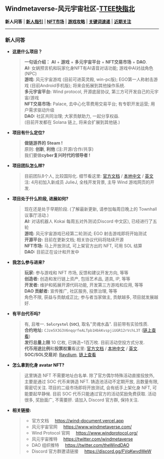 ## Windmetaverse-风元宇宙社区-[TTEE快指北](Readme.md)

**新人问答** | [**新人指引**](新人指引.md) | [**NFT市场**](NFT市场.md) | [**游戏攻略**](游戏攻略.md) | [**关键词速递**](关键词速递.md) | [**近期关注**](近期关注.md)

---

### 新人问答

- **这是什么项目？**
  >**一句话介绍：**  **AI** + **游戏** + **多元宇宙平台** + **NFT交易市场** + **DAO**.<br> 
  **AI:** 女娲预言机和玩家化身NFT有AI语音对话功能; 游戏中AI对战角色 (NPC)<br>
  **游戏:** 风元宇宙游戏 (目前可进英灵殿, win-pc版); EGO第一人称射击游戏 (目前Android手机版); 将来会拓展到其他操作系统.<br>
  **多元宇宙平台:** Wind protocol, 开源底层协议, 第三方可开发自己的元宇宙/游戏<br>
  **NFT交易市场:** Palace, 去中心化零费用交易平台; 有专职开发运营; 用户需求驱动升级<br>
  **DAO:** 社区共同治理; 大家贡献助力, 一起分享权益.
 <br>(目前开发都在 Solana 链上, 将来会扩展到其他链.) 

- **项目有什么定位?**
  > **做链游界的 Steam !**<br>
  > 原则: **创新**, **利他** (注:开源/合作/共享)<br>
  > 我们要做**cyber复兴时代的领导者 !** 

- **项目团队怎么样?**
  > 目前团队8个人, 比较国际化. 细节看这里: [官方文档](https://wind-document.vercel.app) / [本地中文](doc_cn/Welcome_cn.md) / [英文](doc_cn/Welcome.md)<br>注: 4月初加入新成员 JulieJ, 全栈开发背景, 主导 Wind 游戏网页的开发.

- **项目处于什么阶段, 进展如何?**
  >现在还是处于早期阶段. (了解最新更新, 请参加每周日晚上的 Townhall 议事厅活动.)<br>
  **AI:** 对话机器人 Kokai 每周五对外测试(Discord 中文区), 已经进行了五轮<br>
  **游戏:** 风元宇宙游戏已经第二轮测试; EGO 射击游戏即将开始测试<br>
  **开源平台:** 目前在更新文档; 相关协议代码将陆续开源<br>
  **NFT市场:** 马上开放测试, 可上架官方出的 NFT, 可用 SOL 结算<br>
  **DAO:** 目前正在设计和开发中
 
- **我怎么参与进来?**
  >**玩家:** 参与游戏和 NFT 市场, 反馈和建议开发方向, 等等<br>**创造者:** 创造和发行链上资产, 包括艺术品, 道具, IP, 等等<br>**开发者:** 维护和拓展开源代码功能, 开发第三方游戏和应用, 等等<br>**DAO 贡献者:** 宣传推广, 社区服务, 投票治理, 等等<br>角色不限, 获益与贡献成正比; 参与者当家做主, 贡献越多, 项目就发展越好.

- **有平台代币吗?**
  > 有, 且唯一. **`Solcrystol` (`SOC`)**, 取名"灵魂水晶". 目前带有实验性质. <br>**合约地址:** `CJze5X3G3V6nqqrfeALTpb1HbkKvspjiUGR12rVchL3T` ([链上查看](https://solscan.io/token/CJze5X3G3V6nqqrfeALTpb1HbkKvspjiUGR12rVchL3T))<br>**发行总量上限** 10 亿枚, 已铸造\~1百万枚. 目前活动空投方式分发.<br>**代币用途比例**和**投票权重**看这里: [官方文档](https://wind-document.vercel.app/Token) / [本地中文](doc_cn/Token_cn.md) / [英文](doc_en/Token.md).<br> **SOC/SOL交易对**: [Raydium](https://raydium.io/swap/?inputCurrency=CJze5X3G3V6nqqrfeALTpb1HbkKvspjiUGR12rVchL3T&outputCurrency=sol&outputAmount=0&fixed=in), [链上查看](https://solscan.io/account/48bqboJP4J6VvbLDbzUvrpNg2N9dCRsdkCpP3M7FfeKF)

- **怎么拿到化身 avatar NFT?**
  >这里铸造 NFT 不需要地址白名单. 除了官方偶尔特殊活动直接投放外, 主要是通过 SOC 代币来铸造 NFT. 铸造池活动不定期开放, 且数量有限, 需密切关注. 项目的二级市场即将开放测试, 会有纸手上架化身 NFT, 可能要起早静候. 目前 SOC 代币只能通过官方的活动奖励免费获取. 活动很多, 奖励面广, 不需要肝. 请加入 Discord 官方群, 保持关注.

- **相关链接:**
  >- 官方文档 &nbsp;&nbsp;&nbsp; https://wind-document.vercel.app
  >- 风元宇宙官网 &nbsp;&nbsp;&nbsp; https://www.windmetaverse.com/
  >- Wind Protocol 官网 &nbsp;&nbsp;&nbsp; https://www.windprotocol.org/
  >- 风元宇宙推特 &nbsp;&nbsp;&nbsp; https://twitter.com/windmetaverse 
  >- DAO 组织推特 &nbsp;&nbsp;&nbsp; https://twitter.com/theWindDAO
  >- Discord 官方群邀请链接 &nbsp;&nbsp;&nbsp; https://discord.gg/FVqKwvdWeW
